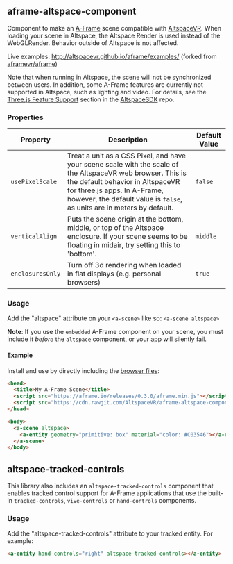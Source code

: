 ## aframe-altspace-component

Component to make an [A-Frame](https://aframe.io) scene compatible with [AltspaceVR](http://altvr.com). When loading your scene in Altspace, the Altspace Render is used instead of the WebGLRender. Behavior outside of Altspace is not affected.

Live examples: http://altspacevr.github.io/aframe/examples/ (forked from [aframevr/aframe](https://github.com/aframevr/aframe))

Note that when running in Altspace, the scene will not be synchronized between users.  In addition, some A-Frame features are currently not supported in Altspace, such as lighting and video.  For details, see the [Three.js Feature Support](http://github.com/AltspaceVR/AltspaceSDK#threejs-feature-support) section in the [AltspaceSDK](http://github.com/AltspaceVR/AltspaceSDK) repo.

### Properties

| Property  | Description | Default Value |
| --------  | ----------- | ------------- |
| `usePixelScale` | Treat a unit as a CSS Pixel, and have your scene scale with the scale of the AltspaceVR web browser. This is the default behavior in AltspaceVR for three.js apps. In A-Frame, however, the default value is `false`, as units are in meters by default. | `false`
| `verticalAlign` | Puts the scene origin at the bottom, middle, or top of the Altspace enclosure.  If your scene seems to be floating in midair, try setting this to 'bottom'. | `middle`
| `enclosuresOnly` | Turn off 3d rendering when loaded in flat displays (e.g. personal browsers) | `true`

### Usage

Add the "altspace" attribute on your `<a-scene>` like so: `<a-scene altspace>`

**Note**: If you use the `embedded` A-Frame component on your scene, you must include it *before* the `altspace` component, or your app will silently fail.

#### Example

Install and use by directly including the [browser files](dist):

```html
<head>
  <title>My A-Frame Scene</title>
  <script src="https://aframe.io/releases/0.3.0/aframe.min.js"></script>
  <script src="https://cdn.rawgit.com/AltspaceVR/aframe-altspace-component/v0.3.0/dist/aframe-altspace-component.min.js"></script>
</head>

<body>
  <a-scene altspace>
    <a-entity geometry="primitive: box" material="color: #C03546"></a-entity>
  </a-scene>
</body>
```

## altspace-tracked-controls

This library also includes an `altspace-tracked-controls` component that enables tracked control support for A-Frame
applications that use the built-in `tracked-controls`, `vive-controls` or `hand-controls` components.

### Usage

Add the "altspace-tracked-controls" attribute to your tracked entity. For example:

```html
<a-entity hand-controls="right" altspace-tracked-controls></a-entity>
```
